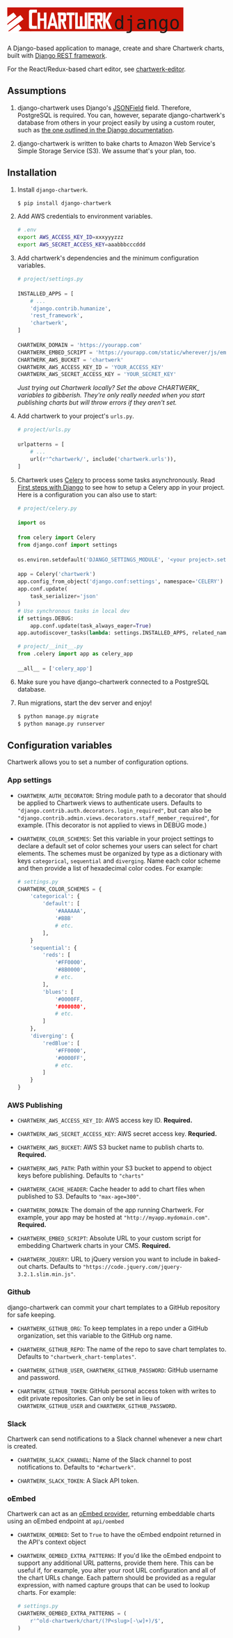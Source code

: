 # ![chartwerk](docs/logo.png)


A Django-based application to manage, create and share Chartwerk charts, built with [Django REST framework](http://www.django-rest-framework.org/).

For the React/Redux-based chart editor, see [chartwerk-editor](https://github.com/DallasMorningNews/chartwerk-editor).



## Assumptions

1. django-chartwerk uses Django's [JSONField](https://docs.djangoproject.com/en/1.11/ref/contrib/postgres/fields/#jsonfield) field. Therefore, PostgreSQL is required. You can, however, separate django-chartwerk's database from others in your project easily by using a custom router, such as [the one outlined in the Django documentation](https://docs.djangoproject.com/en/1.11/topics/db/multi-db/#automatic-database-routing).

2. django-chartwerk is written to bake charts to Amazon Web Service's Simple Storage Service (S3). We assume that's your plan, too.


## Installation

1. Install `django-chartwerk`.

    ```bash
    $ pip install django-chartwerk
    ```

2. Add AWS credentials to environment variables.

    ```bash
    # .env
    export AWS_ACCESS_KEY_ID=xxxyyyzzz
    export AWS_SECRET_ACCESS_KEY=aaabbbcccddd
    ```

3. Add chartwerk's dependencies and the minimum configuration variables.

    ```python
    # project/settings.py

    INSTALLED_APPS = [
        # ...
        'django.contrib.humanize',
        'rest_framework',
        'chartwerk',
    ]

    CHARTWERK_DOMAIN = 'https://yourapp.com'
    CHARTWERK_EMBED_SCRIPT = 'https://yourapp.com/static/wherever/js/embed_v1.js'
    CHARTWERK_AWS_BUCKET = 'chartwerk'
    CHARTWERK_AWS_ACCESS_KEY_ID = 'YOUR_ACCESS_KEY'
    CHARTWERK_AWS_SECRET_ACCESS_KEY = 'YOUR_SECRET_KEY'
    ```

    _Just trying out Chartwerk locally? Set the above CHARTWERK\_ variables to gibberish. They're only really needed when you start publishing charts but will throw errors if they aren't set._

4. Add chartwerk to your project's `urls.py`.

    ```python
    # project/urls.py

    urlpatterns = [
        # ...
        url(r'^chartwerk/', include('chartwerk.urls')),
    ]
    ```

5. Chartwerk uses [Celery](http://docs.celeryproject.org/en/latest/getting-started/introduction.html) to process some tasks asynchronously. Read [First steps with Django](http://docs.celeryproject.org/en/latest/django/first-steps-with-django.html) to see how to setup a Celery app in your project. Here is a configuration you can also use to start:

    ```python
    # project/celery.py

    import os

    from celery import Celery
    from django.conf import settings

    os.environ.setdefault('DJANGO_SETTINGS_MODULE', '<your project>.settings')

    app = Celery('chartwerk')
    app.config_from_object('django.conf:settings', namespace='CELERY')
    app.conf.update(
        task_serializer='json'
    )
    # Use synchronous tasks in local dev
    if settings.DEBUG:
        app.conf.update(task_always_eager=True)
    app.autodiscover_tasks(lambda: settings.INSTALLED_APPS, related_name='celery')
    ```

    ```python
    # project/__init__.py
    from .celery import app as celery_app

    __all__ = ['celery_app']
    ```

6. Make sure you have django-chartwerk connected to a PostgreSQL database.

7. Run migrations, start the dev server and enjoy!

    ```bash
    $ python manage.py migrate
    $ python manage.py runserver
    ```

## Configuration variables

Chartwerk allows you to set a number of configuration options.

### App settings

- `CHARTWERK_AUTH_DECORATOR`: String module path to a decorator that should be applied to Chartwerk views to authenticate users. Defaults to `"django.contrib.auth.decorators.login_required"`, but can also be `"django.contrib.admin.views.decorators.staff_member_required"`, for example. (This decorator is not applied to views in DEBUG mode.)

- `CHARTWERK_COLOR_SCHEMES`: Set this variable in your project settings to declare a default set of color schemes your users can select for chart elements. The schemes must be organized by type as a dictionary with keys `categorical`, `sequential` and `diverging`. Name each color scheme and then provide a list of hexadecimal color codes. For example:

    ```python
    # settings.py
    CHARTWERK_COLOR_SCHEMES = {
        'categorical': {
            'default': [
                '#AAAAAA',
                '#BBB'
                # etc.
            ],
        }
        'sequential': {
            'reds': [
                '#FF0000',
                '#8B0000',
                # etc.
            ],
            'blues': [
                '#0000FF,
                '#000080',
                # etc.
            ]
        },
        'diverging': {
            'redBlue': [
                '#FF0000',
                '#0000FF',
                # etc.
            ]
        }
    }
    ```

### AWS Publishing

- `CHARTWERK_AWS_ACCESS_KEY_ID`: AWS access key ID. **Required.**

- `CHARTWERK_AWS_SECRET_ACCESS_KEY`: AWS secret access key. **Requried.**

- `CHARTWERK_AWS_BUCKET`: AWS S3 bucket name to publish charts to. **Required.**

- `CHARTWERK_AWS_PATH`: Path within your S3 bucket to append to object keys before publishing. Defaults to `"charts"`

- `CHARTWERK_CACHE_HEADER`: Cache header to add to chart files when published to S3. Defaults to `"max-age=300"`.

- `CHARTWERK_DOMAIN`: The domain of the app running Chartwerk. For example, your app may be hosted at `"http://myapp.mydomain.com"`. **Required.**

- `CHARTWERK_EMBED_SCRIPT`: Absolute URL to your custom script for embedding Chartwerk charts in your CMS. **Required.**

- `CHARTWERK_JQUERY`: URL to jQuery version you want to include in baked-out charts. Defaults to `"https://code.jquery.com/jquery-3.2.1.slim.min.js"`.

### Github

django-chartwerk can commit your chart templates to a GitHub repository for safe keeping.

- `CHARTWERK_GITHUB_ORG`: To keep templates in a repo under a GitHub organization, set this variable to the GitHub org name.

- `CHARTWERK_GITHUB_REPO`: The name of the repo to save chart templates to. Defaults to `"chartwerk_chart-templates"`.

- `CHARTWERK_GITHUB_USER`, `CHARTWERK_GITHUB_PASSWORD`: GitHub username and password.

- `CHARTWERK_GITHUB_TOKEN`: GitHub personal access token with writes to edit private repositories. Can only be set in lieu of `CHARTWERK_GITHUB_USER` and `CHARTWERK_GITHUB_PASSWORD`.

### Slack

Chartwerk can send notifications to a Slack channel whenever a new chart is created.

- `CHARTWERK_SLACK_CHANNEL`: Name of the Slack channel to post notifications to. Defaults to `"#chartwerk"`.

- `CHARTWERK_SLACK_TOKEN`: A Slack API token.

### oEmbed

Chartwerk can act as an [oEmbed provider](http://oembed.com/), returning embeddable charts using an oEmbed endpoint at `api/oembed`

- `CHARTWERK_OEMBED`: Set to `True` to have the oEmbed endpoint returned in the API's context object

- `CHARTWERK_OEMBED_EXTRA_PATTERNS`: If you'd like the oEmbed endpoint to support any additional URL patterns, provide them here. This can be useful if, for example, you alter your root URL configuration and all of the chart URLs change. Each pattern should be provided as a regular expression, with named capture groups that can be used to lookup charts. For example:

    ```python
    # settings.py
    CHARTWERK_OEMBED_EXTRA_PATTERNS = (
        r'^old-chartwerk/chart/(?P<slug>[-\w]+)/$',
    )
    ```
